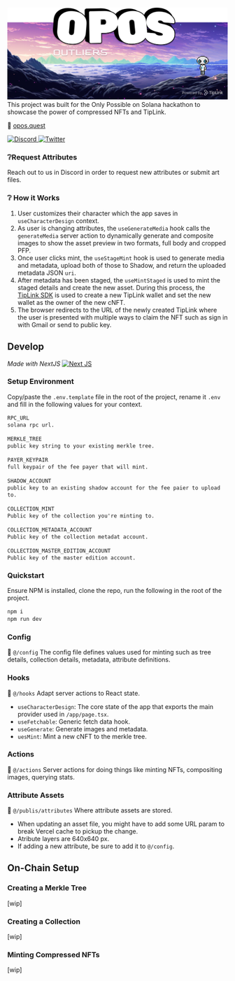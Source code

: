 ![header](./doc/header.png)
This project was built for the Only Possible on Solana hackathon to showcase the power of compressed NFTs and TipLink.

🔗 [opos.quest](https://opos.quest)

[![Discord](https://img.shields.io/badge/Discord-%235865F2.svg?style=for-the-badge&logo=discord&logoColor=white)
](https://discord.gg/NKqKE5tzSw)[![Twitter](https://img.shields.io/badge/Twitter-%231DA1F2.svg?style=for-the-badge&logo=Twitter&logoColor=white)
](https://twitter.com/TipLinkOfficial)

### ❔Request Attributes
Reach out to us in Discord in order to request new attributes or submit art files.

### ❔ How it Works
1. User customizes their character which the app saves in `useCharacterDesign` context.
2. As user is changing attributes, the `useGenerateMedia` hook calls the `generateMedia` server action to dynamically generate and composite images to show the asset preview in two formats, full body and cropped PFP.
3. Once user clicks mint, the `useStageMint` hook is used to generate media and metadata, upload both of those to Shadow, and return the uploaded metadata JSON `uri`.
4. After metadata has been staged, the `useMintStaged` is used to mint the staged details and create the new asset. During this process, the [TipLink SDK](https://tiplink-docs.vercel.app/) is used to create a new TipLink wallet and set the new wallet as the owner of the new cNFT.
5. The browser redirects to the URL of the newly created TipLink where the user is presented with multiple ways to claim the NFT such as sign in with Gmail or send to public key.

## Develop
*Made with NextJS*
[![Next JS](https://img.shields.io/badge/Next-black?style=for-the-badge&logo=next.js&logoColor=white)](https://nextjs.org/)
### Setup Environment
Copy/paste the `.env.template` file in the root of the project, rename it `.env` and fill in the following values for your context.
```
RPC_URL
solana rpc url.

MERKLE_TREE
public key string to your existing merkle tree.

PAYER_KEYPAIR
full keypair of the fee payer that will mint.

SHADOW_ACCOUNT
public key to an existing shadow account for the fee paier to upload to.

COLLECTION_MINT
Public key of the collection you're minting to.

COLLECTION_METADATA_ACCOUNT
Public key of the collection metadat account. 

COLLECTION_MASTER_EDITION_ACCOUNT
Public key of the master edition account. 
```

### Quickstart
Ensure NPM is installed, clone the repo, run the following in the root of the project.

```bash
npm i
npm run dev
```

### Config
📄 `@/config`
The config file defines values used for minting such as tree details, collection details, metadata, attribute definitions.

### Hooks
📂 `@/hooks`
Adapt server actions to React state.
- `useCharacterDesign`: The core state of the app that exports the main provider used in `/app/page.tsx`.
- `useFetchable`: Generic fetch data hook.
- `useGenerate`: Generate images and metadata.
- `uesMint`: Mint a new cNFT to the merkle tree.

### Actions
📂 `@/actions`
Server actions for doing things like minting NFTs, compositing images, querying stats.

### Attribute Assets
📂 `@/publis/attributes`
Where attribute assets are stored.
- When updating an asset file, you might have to add some URL param to break Vercel cache to pickup the change.
- Atribute layers are 640x640 px.
- If adding a new attribute, be sure to add it to `@/config`.


## On-Chain Setup
### Creating a Merkle Tree
[wip]

### Creating a Collection
[wip]

### Minting Compressed NFTs
[wip]




